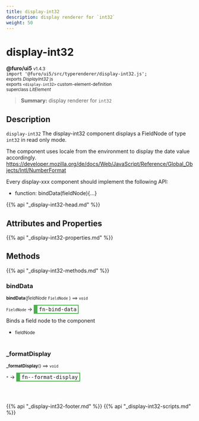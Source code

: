 ```yaml
---
title: display-int32
description: display renderer for `int32`
weight: 50
---
```


# display-int32
**@furo/ui5** <small>v1.4.3</small>
<br>`import '@furo/ui5/src/typerenderer/display-int32.js';`<small>
<br>exports *DisplayInt32* js
<br>exports `<display-int32>` custom-element-definition
<br>superclass *LitElement*</small>

> **Summary:** display renderer for `int32`

## Description

`display-int32`
The display-int32 component displays a FieldNode of type `int32` in read only mode.

The component uses locale from the environment to display the date value accordingly.
https://developer.mozilla.org/de/docs/Web/JavaScript/Reference/Global_Objects/Intl/NumberFormat

Every display-xxx component should implement the following API:
- function: bindData(fieldNode){...}

{{% api "_display-int32-head.md" %}}

## Attributes and Properties
{{% api "_display-int32-properties.md" %}}






## Methods
{{% api "_display-int32-methods.md" %}}


### **bindData**
<small>**bindData**(*fieldNode* `FieldNode` ) ⟹ `void`</small>

<small>`FieldNode` </small> →
<span  style="border-width:2px 2px 2px 10px; border-style: solid;border-color:  rgb(76, 175, 80);font-family:monospace; padding:2px 4px;">fn-bind-data</span>

Binds a field node to the component

- <small>fieldNode </small>
<br><br>

### **_formatDisplay**
<small>**_formatDisplay**() ⟹ `void`</small>

<small>`*`</small> →
<span  style="border-width:2px 2px 2px 10px; border-style: solid;border-color:  rgb(76, 175, 80);font-family:monospace; padding:2px 4px;">fn--format-display</span>



<br><br>





{{% api "_display-int32-footer.md" %}}
{{% api "_display-int32-scripts.md" %}}
